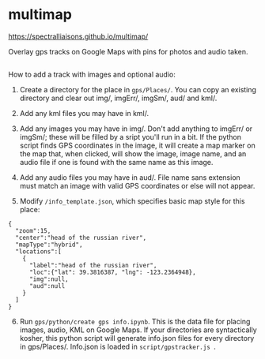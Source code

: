# multimap
https://spectralliaisons.github.io/multimap/

Overlay gps tracks on Google Maps with pins for photos and audio taken.


##
How to add a track with images and optional audio:

1. Create a directory for the place in `gps/Places/`. You can copy an existing directory and clear out img/, imgErr/, imgSm/, aud/ and kml/.

2. Add any kml files you may have in kml/. 

3. Add any images you may have in img/. Don't add anything to imgErr/ or imgSm/; these will be filled by a sript you'll run in a bit. If the python script finds GPS coordinates in the image, it will create a map marker on the map that, when clicked, will show the image, image name, and an audio file if one is found with the same name as this image.

4. Add any audio files you may have in aud/. File name sans extension must match an image with valid GPS coordinates or else will not appear.

5. Modify `/info_template.json`, which specifies basic map style for this place:

```
{
  "zoom":15,
  "center":"head of the russian river",
  "mapType":"hybrid",
  "locations":[
    {
      "label":"head of the russian river",
      "loc":{"lat": 39.3816387, "lng": -123.2364948},
      "img":null,
      "aud":null
    }
  ]
}
```

6. Run `gps/python/create gps info.ipynb`. This is the data file for placing images, audio, KML on Google Maps. If your directories are syntactically kosher, this python script will generate info.json files for every directory in gps/Places/. Info.json is loaded in  `script/gpstracker.js `. 
